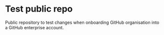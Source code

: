 # Test public repo

Public repository to test changes when onboarding GitHub organisation into a GitHub enterprise account.
